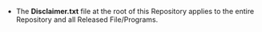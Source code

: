 - The **Disclaimer.txt** file at the root of this Repository applies to the entire Repository and all Released File/Programs.
